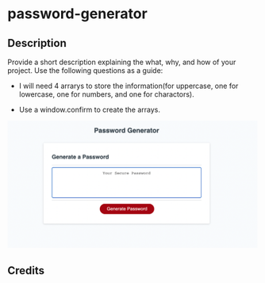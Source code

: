 # password-generator

## Description

Provide a short description explaining the what, why, and how of your project. Use the following questions as a guide:

- I will need 4 arrarys to store the information(for uppercase, one for lowercase, one for numbers, and one for charactors).

- Use a window.confirm to create the arrays.

![alt text](assets/images/screenshot.png)

## Credits
